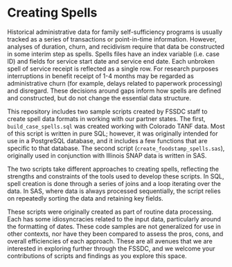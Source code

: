 # Creating Spells

Historical administrative data for family self-sufficiency programs is usually tracked as a series of transactions or point-in-time information.
However, analyses of duration, churn, and recidivism require that data be constructed in some interim step as spells. Spells files have an index variable
(i.e. case ID) and fields for service start date and service end date. Each unbroken spell of service receipt is reflected as a single row. For research
purposes interruptions in benefit receipt of 1-4 months may be regarded as administrative churn (for example, delays related to paperwork processing) and 
disregard. These decisions around gaps inform how spells are defined and constructed, but do not change the essential data structure.

This repository includes two sample scripts created by FSSDC staff to create spell data formats in working with our partner states.  The first, `build_case_spells.sql` 
was created working with Colorado TANF data. Most of this script is written in pure SQL; however, it was originally intended for use in a PostgreSQL database, 
and it includes a few functions that are specific to that database. The second script (`create_foodstamp_spells.sas`), originally used in conjunction with Illinois 
SNAP data is written in SAS.

The two scripts take different approaches to creating spells, reflecting the strengths and constraints of the tools used to develop these scripts. In SQL, spell creation
is done through a series of joins and a loop iterating over the data. In SAS, where data is always processed sequentially, the script relies on repeatedly sorting the data
and retaining key fields.

These scripts were originally created as part of routine data processing. Each has some idiosyncracies related to the input data, particularly around the formatting of dates.
These code samples are not generalized for use in other contexts, nor have they been compared to assess the pros, cons, and overall efficiencies of each approach. These
are all avenues that we are interested in exploring further through the FSSDC, and we welcome your contributions of scripts and findings as you explore this space.
